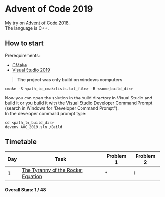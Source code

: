 # Advent of Code 2019

My try on [Advent of Code 2018](https://adventofcode.com/2019). <br>
The language is C++.

## How to start

Prerequirements:
- [CMake](https://cmake.org/)
- [Visual Studio 2019](https://visualstudio.microsoft.com/)

> **The project was only build on windows computers**

```shell
cmake -S <path_to_cmakelists.txt_file> -B <some_build_dir>
```
Now you can open the solution in the build directory in Visual
Studio and build it or you build it with the Visual Studio Developer Command Prompt (search in Windows for "Developer Command Prompt"). <br>
In the developer command prompt type:
```shell
cd <path_to_build_dir>
devenv AOC_2019.sln /Build
```

## Timetable

| Day           | Task          | Problem 1 | Problem 2 |
| ------------- | ------------- | ------------- | ------------- |
| 1             | [The Tyranny of the Rocket Equation](https://adventofcode.com/2019/day/1) | * | ! |
#### Overall Stars:  1 / 48